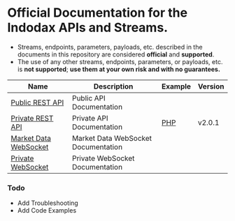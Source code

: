 # Official Documentation for the Indodax APIs and Streams.

* Streams, endpoints, parameters, payloads, etc. described in the documents in this repository are considered **official** and **supported**.
* The use of any other streams, endpoints, parameters, or payloads, etc. is **not supported**; **use them at your own risk and with no guarantees.**


Name | Description | Example | Version
------------ | ------------ | ------------ | ------------
[Public REST API](./Public-RestAPI.md) | Public API Documentation | |
[Private REST API](./Private-RestAPI.md) | Private API Documentation | [PHP](./example/Private-RestAPI-php.md) | v2.0.1 
[Market Data WebSocket](./Marketdata-websocket.md) | Market Data WebSocket Documentation | |
[Private WebSocket](./Private-websocket.md) | Private WebSocket Documentation | |


### Todo
 - Add Troubleshooting 
 - Add Code Examples